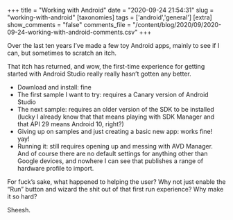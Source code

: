 +++
title = "Working with Android"
date = "2020-09-24 21:54:31"
slug = "working-with-android"
[taxonomies]
tags = ['android','general']
[extra]
show_comments = "false"
comments_file = "/content/blog/2020/09/2020-09-24-working-with-android-comments.csv"
+++

Over the last ten years I’ve made a few toy Android apps, mainly to see if I can, but sometimes to scratch an itch.

That itch has returned, and wow, the first-time experience for getting started with Android Studio really really hasn’t gotten any better.

- Download and install: fine
- The first sample I want to try: requires a Canary version of Android Studio
- The next sample: requires an older version of the SDK to be installed (lucky I already know that that means playing with SDK Manager and that API 29 means Android 10, right?)
- Giving up on samples and just creating a basic new app: works fine! yay!
- Running it: still requires opening up and messing with AVD Manager. And of course there are no default settings for anything other than Google devices, and nowhere I can see that publishes a range of hardware profile to import.

For fuck’s sake, what happened to helping the user? Why not just enable the “Run” button and wizard the shit out of that first run experience? Why make it so hard?

Sheesh.
